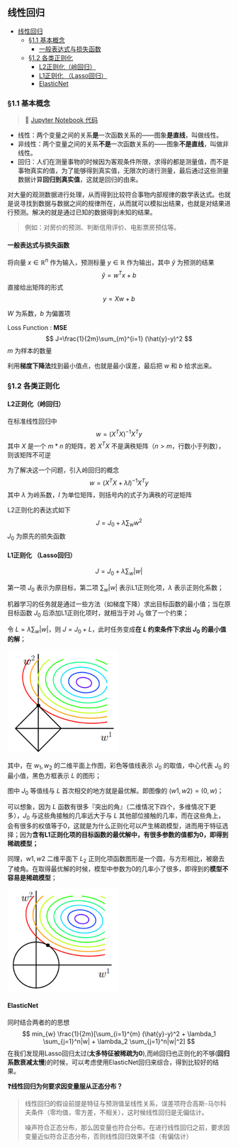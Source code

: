 ## 线性回归

- [线性回归](#线性回归)
  - [§1.1 基本概念](#11-基本概念)
    - [一般表达式与损失函数](#一般表达式与损失函数)
  - [§1.2 各类正则化](#12-各类正则化)
    - [L2正则化（岭回归）](#l2正则化岭回归)
    - [L1正则化 （Lasso回归）](#l1正则化-lasso回归)
    - [ElasticNet](#elasticnet)

### §1.1 基本概念

> :memo: [Jupyter Notebook 代码](https://github.com/oraccc/NLP-Basic/blob/master/code/Machine%20Learning%20%26%20Deep%20Learning/1-linear-regression.ipynb)

- 线性：两个变量之间的关系**是**一次函数关系的——图象**是直线**，叫做线性。
- 非线性：两个变量之间的关系**不是**一次函数关系的——图象**不是直线**，叫做非线性。
- 回归：人们在测量事物的时候因为客观条件所限，求得的都是测量值，而不是事物真实的值，为了能够得到真实值，无限次的进行测量，最后通过这些测量数据计算**回归到真实值**，这就是回归的由来。



对大量的观测数据进行处理，从而得到比较符合事物内部规律的数学表达式。也就是说寻找到数据与数据之间的规律所在，从而就可以模拟出结果，也就是对结果进行预测。解决的就是通过已知的数据得到未知的结果。

> 例如：对房价的预测、判断信用评价、电影票房预估等。



#### 一般表达式与损失函数

将向量 $x \in \mathbb{R}^n$ 作为输入，预测标量 $y \in \mathbb{R}$ 作为输出，其中 $\hat{y}$ 为预测的结果
$$
\hat{y} = w^Tx+b
$$
直接给出矩阵的形式
$$
y=Xw+b
$$


$W$ 为系数，$b$ 为偏置项

Loss Function : **MSE**
$$
J=\frac{1}{2m}\sum_{m}^{i=1} (\hat{y}-y)^2
$$
$m$ 为样本的数量

利用**梯度下降法**找到最小值点，也就是最小误差，最后把 $w$ 和 $b$ 给求出来。



### §1.2 各类正则化

#### L2正则化（岭回归）

在标准线性回归中
$$
w=(X^TX)^{-1}X^Ty
$$
其中 $X$ 是一个 $m*n$ 的矩阵，若 $X^TX$ 不是满秩矩阵（$n>m$，行数小于列数），则该矩阵不可逆

为了解决这一个问题，引入岭回归的概念
$$
w=(X^TX+\lambda I)^{-1}X^Ty
$$
其中 $\lambda$ 为岭系数，$I$ 为单位矩阵，则括号内的式子为满秩的可逆矩阵

L2正则化的表达式如下
$$
J=J_0 + \lambda \sum_{w} w^2
$$
$J_0$ 为原先的损失函数

#### L1正则化 （Lasso回归）

$$
J = J_0 + \lambda \sum_{w} |w|
$$

第一项 $J_0$ 表示为原目标，第二项 $\sum_{w}|w|$ 表示L1正则化项，$\lambda$ 表示正则化系数；

机器学习的任务就是通过一些方法（如梯度下降）求出目标函数的最小值；当在原目标函数 $J_0$ 后添加L1正则化项时，就相当于对 $J_0$ 做了一个约束；

令 $L=\lambda \sum_{w}|w|$，则 $J=J_0+L$，此时任务变成**在 $L$ 约束条件下求出 $J_0$ 的最小值的解**；

<img src="https://raw.githubusercontent.com/oraccc/NLP-Basic/master/img/linear-regression/L1.png" width="250" >

其中，在 $w_1,w_2$ 的二维平面上作图，彩色等值线表示 $J_0$ 的取值，中心代表 $J_0$ 的最小值，黑色方框表示 $L$ 的图形；

图中 $J_0$ 等值线与 $L$ 首次相交的地方就是最优解。即图像的 $(w1,w2)=(0,w)$；

可以想象，因为 $L$ 函数有很多『突出的角』（二维情况下四个，多维情况下更多），$J_0$ 与这些角接触的几率远大于与 $L$ 其他部位接触的几率，而在这些角上，会有很多的权值等于0，这就是为什么正则化可以产生稀疏模型，进而用于特征选择；因为**含有L1正则化项的目标函数的最优解中，有很多参数的值都为0，即得到稀疏模型；**



同理，$w1,w2$ 二维平面下 $L_2$ 正则化项函数图形是一个圆，与方形相比，被磨去了棱角。在取得最优解的时候，模型中参数为0的几率小了很多，即得到的**模型不容易是稀疏模型**；

<img src="https://raw.githubusercontent.com/oraccc/NLP-Basic/master/img/linear-regression/L2.png" width="250" >

#### ElasticNet

同时结合两者的的思想
$$
min_{w} \frac{1}{2m}[\sum_{i=1}^{m} (\hat{y}-y)^2 + \lambda_1 \sum_{j=1}^n|w| + \lambda_2 \sum_{j=1}^n|w|^2]
$$
在我们发现用Lasso回归太过(**太多特征被稀疏为0**),而岭回归也正则化的不够(**回归系数衰减太慢**)的时候，可以考虑使用ElasticNet回归来综合，得到比较好的结果。



**:question:线性回归为何要求因变量服从正态分布？**

> 线性回归的假设前提是特征与预测值呈线性关系，误差项符合高斯-马尔科夫条件（零均值，零方差，不相关），这时候线性回归是无偏估计。
>
> 噪声符合正态分布，那么因变量也符合分布。在进行线性回归之前，要求因变量近似符合正态分布，否则线性回归效果不佳（有偏估计）